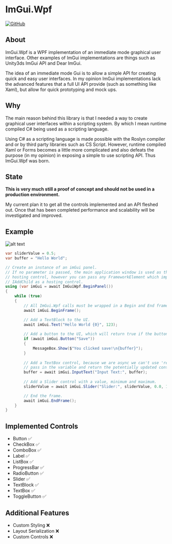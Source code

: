 # ImGui.Wpf

[![GitHub](https://img.shields.io/github/license/samoatesgames/imgui.wpf.svg?style=flat-square)](https://github.com/samoatesgames/imgui.wpf/blob/master/LICENSE)

## About

ImGui.Wpf is a WPF implementation of an immediate mode graphical user interface. Other examples of ImGui implementations are things such as Unity3ds ImGui API and Dear ImGui.

The idea of an immediate mode Gui is to allow a simple API for creating quick and easy user interfaces. In my opinion ImGui implementations lack the advanced features that a full UI API provide (such as something like Xaml), but allow for quick prototyping and mock ups.

## Why

The main reason behind this library is that I needed a way to create graphical user interfaces within a scripting system. By which I mean runtime compiled C# being used as a scripting language. 

Using C# as a scripting language is made possible with the Roslyn compiler and or by third party libraries such as CS Script. However, runtime compiled Xaml or Forms becomes a little more complicated and also defeats the purpose (in my opinion) in exposing a simple to use scripting API. Thus ImGui.Wpf was born.

## State

**This is very much still a proof of concept and should not be used in a production environment.**

My current plan it to get all the controls implemented and an API fleshed out. Once that has been completed performance and scalability will be investigated and improved.

## Example

![alt text](https://raw.githubusercontent.com/samoatesgames/ImGui.Wpf/master/Showcase/BasicDemo.png "Example Preview")

```csharp
var sliderValue = 0.5;
var buffer = "Hello World";

// Create an instance of an imGui panel.
// If no parameter is passed, the main application window is used as the
// hosting control, however you can pass any FrameworkElement which implements
// IAddChild as a hosting control.
using (var imGui = await ImGuiWpf.BeginPanel())
{
    while (true)
    {
        // All ImGui.Wpf calls must be wrapped in a Begin and End frame.
        await imGui.BeginFrame();

        // Add a TextBlock to the UI.
        await imGui.Text("Hello World {0}", 123);
        
        // Add a button to the UI, which will return true if the button was clicked.
        if (await imGui.Button("Save"))
        {
            MessageBox.Show($"You clicked save!\n{buffer}");
        }
        
        // Add a TextBox control, because we are async we can't use 'ref' so have to 
        // pass in the variable and return the potentially updated contents.
        buffer = await imGui.InputText("Input Text:", buffer);
        
        // Add a Slider control with a value, minimum and maximum.
        sliderValue = await imGui.Slider("Slider:", sliderValue, 0.0, 1.0);

        // End the frame.
        await imGui.EndFrame();
    }
}
```

## Implemented Controls

 * Button :white_check_mark:
 * CheckBox :white_check_mark:
 * ComboBox :white_check_mark:
 * Label :white_check_mark:
 * ListBox :white_check_mark:
 * ProgressBar :white_check_mark:
 * RadioButton :white_check_mark:
 * Slider :white_check_mark:
 * TextBlock :white_check_mark:
 * TextBox :white_check_mark:
 * ToggleButton :white_check_mark:

## Additional Features

 * Custom Styling :x:
 * Layout Serialization :x:
 * Custom Controls :x:
